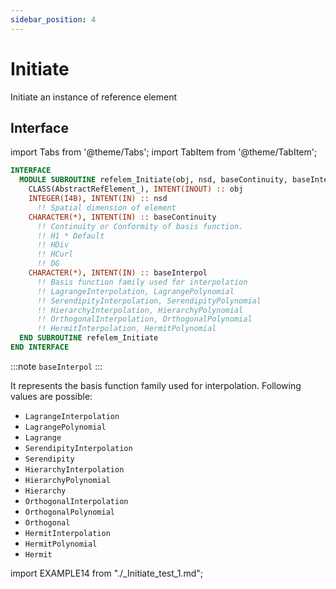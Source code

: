 ```yaml
---
sidebar_position: 4
---
```


# Initiate

Initiate an instance of reference element

## Interface

import Tabs from '@theme/Tabs';
import TabItem from '@theme/TabItem';

<Tabs>
<TabItem value="interface" label="܀ Interface" default>

```fortran
INTERFACE
  MODULE SUBROUTINE refelem_Initiate(obj, nsd, baseContinuity, baseInterpol)
    CLASS(AbstractRefElement_), INTENT(INOUT) :: obj
    INTEGER(I4B), INTENT(IN) :: nsd
      !! Spatial dimension of element
    CHARACTER(*), INTENT(IN) :: baseContinuity
      !! Continuity or Conformity of basis function.
      !! H1 * Default
      !! HDiv
      !! HCurl
      !! DG
    CHARACTER(*), INTENT(IN) :: baseInterpol
      !! Basis function family used for interpolation
      !! LagrangeInterpolation, LagrangePolynomial
      !! SerendipityInterpolation, SerendipityPolynomial
      !! HierarchyInterpolation, HierarchyPolynomial
      !! OrthogonalInterpolation, OrthogonalPolynomial
      !! HermitInterpolation, HermitPolynomial
  END SUBROUTINE refelem_Initiate
END INTERFACE
```

:::note `baseInterpol`
:::

It represents the basis function family used for interpolation. Following values are possible:

- `LagrangeInterpolation`
- `LagrangePolynomial`
- `Lagrange`
- `SerendipityInterpolation`
- `Serendipity`
- `HierarchyInterpolation`
- `HierarchyPolynomial`
- `Hierarchy`
- `OrthogonalInterpolation `
- `OrthogonalPolynomial`
- `Orthogonal`
- `HermitInterpolation `
- `HermitPolynomial`
- `Hermit`


</TabItem>

<TabItem value="example" label="️܀ See example">

import EXAMPLE14 from "./_Initiate_test_1.md";

<EXAMPLE14 />

</TabItem>

<TabItem value="close" label="↢ ">

</TabItem>
</Tabs>
